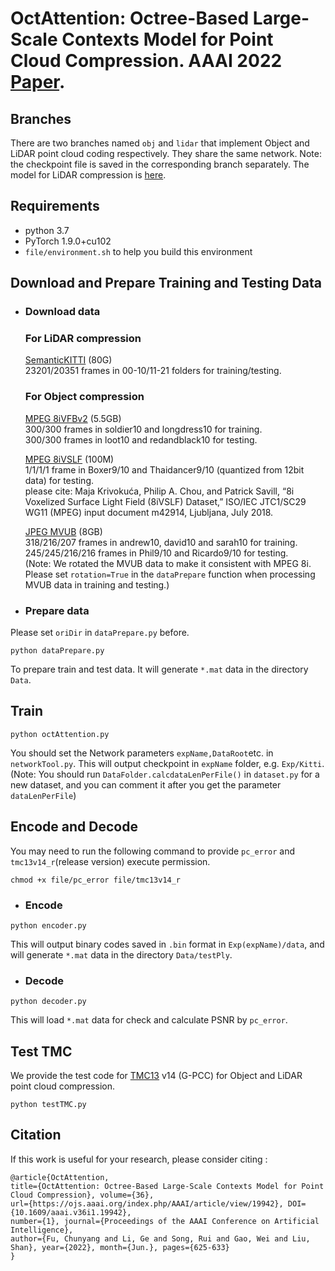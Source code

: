 <!--
 * @Author: fuchy@stu.pku.edu.cn
 * @Date: 2021-09-18 18:33:55
 * @LastEditTime: 2021-12-14 20:09:55
 * @LastEditors: FCY
 * @Description: README
 * @FilePath: /compression/README.md
-->
# OctAttention: Octree-Based Large-Scale Contexts Model for Point Cloud Compression. AAAI 2022 [Paper](https://ojs.aaai.org/index.php/AAAI/article/view/19942).

## Branches

There are two branches named `obj` and `lidar` that implement Object and LiDAR point cloud coding respectively. They share the same network. 
Note: the checkpoint file is saved in the corresponding branch separately. The model for LiDAR compression is [here](https://github.com/zb12138/OctAttention/tree/lidar/modelsave/lidar). 

## Requirements
- python 3.7
- PyTorch 1.9.0+cu102
- `file/environment.sh` to help you build this environment

## Download and Prepare Training and Testing Data
- ### Download data
    ### For LiDAR compression
    
    [SemanticKITTI](http://www.semantic-kitti.org/dataset.html) (80G)  
    23201/20351 frames in 00-10/11-21 folders for training/testing. 

    ### For Object compression

    [MPEG 8iVFBv2](http://plenodb.jpeg.org/pc/8ilabs)  (5.5GB)  
    300/300 frames in soldier10 and longdress10 for training.  
    300/300 frames in loot10 and redandblack10 for testing. 
    
    [MPEG 8iVSLF](https://disk.pku.edu.cn/#/link/E08699D04D09244C82E50D0C44093F34%20%E6%9C%89%E6%95%88%E6%9C%9F%E9%99%90%EF%BC%9A2025-08-31%2023:59) (100M)  
    1/1/1/1 frame in Boxer9/10 and Thaidancer9/10 (quantized from 12bit data) for testing.  
    please cite: Maja Krivokuća, Philip A. Chou, and Patrick Savill, “8i Voxelized Surface Light  Field (8iVSLF) Dataset,” ISO/IEC  JTC1/SC29 WG11  (MPEG)  input   document m42914, Ljubljana, July 2018.

    [JPEG MVUB](http://plenodb.jpeg.org/pc/microsoft) (8GB)  
    318/216/207 frames in andrew10, david10 and sarah10 for training.  
    245/245/216/216 frames in Phil9/10 and Ricardo9/10 for testing.  
    (Note: We rotated the MVUB data to make it consistent with MPEG 8i. Please set `rotation=True` in the `dataPrepare` function when processing MVUB data in training and testing.)

- ### Prepare data
Please set `oriDir` in `dataPrepare.py` before. 
```
python dataPrepare.py
```
To prepare train and test data. It will generate `*.mat` data in the directory `Data`.  
    
## Train
```
python octAttention.py 
```
You should set the Network parameters `expName,DataRoot`etc. in `networkTool.py`.
This will output checkpoint in `expName` folder, e.g. `Exp/Kitti`. (Note: You should run `DataFolder.calcdataLenPerFile()` in `dataset.py` for a new dataset, and you can comment it after you get the parameter `dataLenPerFile`)

## Encode and Decode
You may need to run the following command to provide `pc_error` and `tmc13v14_r`(release version) execute permission.
```
chmod +x file/pc_error file/tmc13v14_r 
``` 
- ### Encode
```
python encoder.py  
```
This will output binary codes saved in `.bin` format in `Exp(expName)/data`, and will generate `*.mat` data in the directory `Data/testPly`.

- ### Decode
```
python decoder.py 
```
This will load `*.mat` data for check and calculate PSNR by `pc_error`.

## Test TMC
We provide the test code for [TMC13](https://github.com/MPEGGroup/mpeg-pcc-tmc13) v14 (G-PCC) for Object and LiDAR point cloud compression.
```
python testTMC.py
```

## Citation
If this work is useful for your research, please consider citing :

    @article{OctAttention, 
    title={OctAttention: Octree-Based Large-Scale Contexts Model for Point Cloud Compression}, volume={36}, 
    url={https://ojs.aaai.org/index.php/AAAI/article/view/19942}, DOI={10.1609/aaai.v36i1.19942},
    number={1}, journal={Proceedings of the AAAI Conference on Artificial Intelligence}, 
    author={Fu, Chunyang and Li, Ge and Song, Rui and Gao, Wei and Liu, Shan}, year={2022}, month={Jun.}, pages={625-633} 
    }
